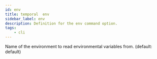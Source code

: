 ```yaml
---
id: env
title: temporal  env
sidebar_label: env
description: Definition for the env command option.
tags:
	- cli
---
```


Name of the environment to read environmental variables from. (default: default)
